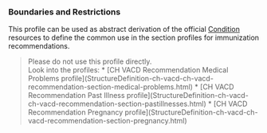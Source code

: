 ### Boundaries and Restrictions
This profile can be used as abstract derivation of the official [Condition](http://hl7.org/fhir/condition.html) resources to define the common use in the section profiles for immunization recommendations.
<blockquote class="stu-note">
Please do not use this profile directly.<br>
Look into the profiles:
* [CH VACD Recommendation Medical Problems profile](StructureDefinition-ch-vacd-ch-vacd-recommendation-section-medical-problems.html)
* [CH VACD Recommendation Past Illness profile](StructureDefinition-ch-vacd-ch-vacd-recommendation-section-pastillnesses.html)
* [CH VACD Recommendation Pregnancy profile](StructureDefinition-ch-vacd-ch-vacd-recommendation-section-pregnancy.html)
</blockquote>